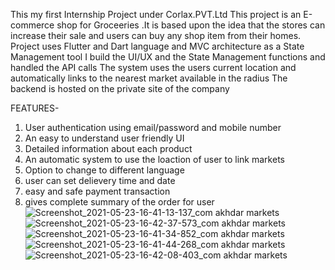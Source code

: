 
This my first Internship Project under Corlax.PVT.Ltd
This project is an E-commerce shop for Groceeries .It is based upon the idea that the stores can increase their sale and users can buy any shop item from their homes.
Project uses Flutter and Dart language and MVC architecture as a State Management tool
I build the UI/UX and the State Management functions and handled the API calls
The system uses the users current location and automatically links to the nearest market available in the radius
The backend is hosted on the private site of the company 

FEATURES-
1) User authentication using email/password and mobile number
2) An easy to understand user friendly UI
3) Detailed information about each product 
4) An automatic system to use the loaction of user to link markets
5) Option to change to different language
6) user can set delievery time and date 
7) easy and safe payment transaction
8) gives complete summary of the order for user 
![Screenshot_2021-05-23-16-41-13-137_com akhdar markets](https://user-images.githubusercontent.com/61292543/119259115-83b84900-bb81-11eb-9538-b2bb345f0697.jpg)
![Screenshot_2021-05-23-16-42-37-573_com akhdar markets](https://user-images.githubusercontent.com/61292543/119259101-7a2ee100-bb81-11eb-8ca6-a5c794b8f14b.jpg)
![Screenshot_2021-05-23-16-41-34-852_com akhdar markets](https://user-images.githubusercontent.com/61292543/119259106-7dc26800-bb81-11eb-870d-fd72eead703b.jpg)
![Screenshot_2021-05-23-16-41-44-268_com akhdar markets](https://user-images.githubusercontent.com/61292543/119259111-8024c200-bb81-11eb-9d12-9ced8d19ee33.jpg)
![Screenshot_2021-05-23-16-42-08-403_com akhdar markets](https://user-images.githubusercontent.com/61292543/119259112-81ee8580-bb81-11eb-8483-fb044e7b0cc8.jpg)
